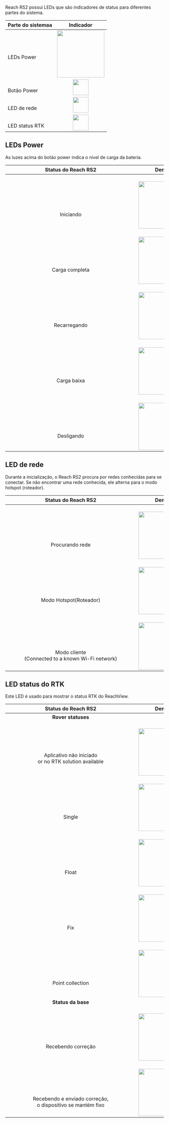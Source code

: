 Reach RS2 possui LEDs que são indicadores de status para diferentes partes do sistema.

| Parte do sistemaa | Indicador |
|-----------|------|
|<br>LEDs Power|<div style="text-align: center;"><img src="../img/reachrs2/led-status/power-leds.png" style="width: 150px;"></div>  |
|<br>Botão Power|<div style="text-align: center;"><img src="../img/reachrs2/led-status/power-button.png" style="width: 50px;"></div>  |
|<br>LED de rede|<div style="text-align: center;"><img src="../img/reachrs2/led-status/network-led.png" style="width: 50px;"></div>  |
|<br>LED status RTK|<div style="text-align: center;"><img src="../img/reachrs2/led-status/rtk-status-led.png" style="width: 50px;"></div>  |

## LEDs Power

As luzes acima do botão power indica o nível de carga da bateria.

| <div style="text-align: center;"> Status do Reach RS2 </div> | <div style="text-align: center;"> Demo </div> |
|--------------|-------|
| <br><br><br><br><div style="width:400px;text-align: center;">    Iniciando   </div> |  <br>  <div style="text-align: center;"><img src="../img/reachrs2/led-status/loading.gif" style="height: 150px;"></div>  |
| <br><br><br><br> <div style="text-align: center;">    Carga completa   </div> |  <br>  <div style="text-align: center;"><img src="../img/reachrs2/led-status/full_battery.png" style="height: 150px;"></div>  |
| <br><br><br><br> <div style="text-align: center;">    Recarregando   </div> |  <br>  <div style="text-align: center;"><img src="../img/reachrs2/led-status/charging.gif" style="height: 150px;"></div>  |
| <br><br><br><br> <div style="text-align: center;">    Carga baixa   </div> |  <br>  <div style="text-align: center;"><img src="../img/reachrs2/led-status/low_battery.png" style="height: 150px;"></div>  |
| <br><br><br><br> <div style="text-align: center;">    Desligando   </div> |  <br>  <div style="text-align: center;"><img src="../img/reachrs2/led-status/turning-off.gif" style="height: 150px;"></div>  |


## LED de rede

Durante a inicialização, o Reach RS2 procura por redes conhecidas para se conectar. Se não encontrar uma rede conhecida, ele alterna para o modo hotspot (roteador).

| <div style="text-align: center;"> Status do Reach RS2 </div> | <div style="text-align: center;"> Demo </div> |
|--------------|-------|
| <br><br><br><br> <div style="width:400px;text-align: center;"> Procurando rede </div>  |    <br>  <div style="text-align: center;"><img src="../img/reachrs2/led-status/network-scan.gif" style="height: 150px;"></div>   |
| <br><br><br><br><div style="text-align: center;"> Modo Hotspot(Roteador) </div> |   <br>  <div style="text-align: center;"><img src="../img/reachrs2/led-status/hotspot.png" style="height: 150px;"></div>    |
| <br><br><br><br><div style="text-align: center;"> Modo cliente <br>(Connected to a known Wi-Fi network) </div> |   <br>  <div style="text-align: center;"><img src="../img/reachrs2/led-status/client-mode.png" style="height: 150px;"></div>    |

## LED status do RTK

Este LED é usado para mostrar o status RTK do ReachView.

| <div style="text-align: center;"> Status do Reach RS2 </div> | <div style="text-align: center;"> Demo </div> |
|--------------|-------|
| <div style="text-align: center;"> **Rover statuses** </div> |
| <br><br><br><div style="width:400px;text-align: center;">    Aplicativo não iniciado <br>or no RTK solution available   </div> |    <br>  <div style="text-align: center;"><img src="../img/reachrs2/led-status/no-solution.png" style="height: 150px;"></div>    |
| <br><br><br><br><div style="text-align: center;">    Single   </div> |    <br>  <div style="text-align: center;"><img src="../img/reachrs2/led-status/single.gif" style="height: 150px;"></div>    |
| <br><br><br><br><div style="text-align: center;">    Float   </div> |    <br>  <div style="text-align: center;"><img src="../img/reachrs2/led-status/float.gif" style="height: 150px;"></div>    |
| <br><br><br><br><div style="text-align: center;">    Fix   </div> |    <br>  <div style="text-align: center;"><img src="../img/reachrs2/led-status/fix.png" style="height: 150px;"></div>   |
| <br><br><br><br><div style="width:400px;text-align: center;">    Point collection </div> |    <br>  <div style="text-align: center;"><img src="../img/reachrs2/led-status/point-collection.gif" style="height: 150px;"></div>    |
| <div style="text-align: center;"> **Status da base** </div> |
| <br><br><br><br><div style="text-align: center;">    Recebendo correção   </div> |    <br>  <div style="text-align: center;"><img src="../img/reachrs2/led-status/base-mode.png" style="height: 150px;"></div>   |
| <br><br><br><br><div style="text-align: center;">    Recebendo e enviado correção, <br>  o dispositivo se mantém fixo   </div> |    <br>  <div style="text-align: center;"><img src="../img/reachrs2/led-status/correction-in-out.gif" style="height: 150px;"></div>   |
